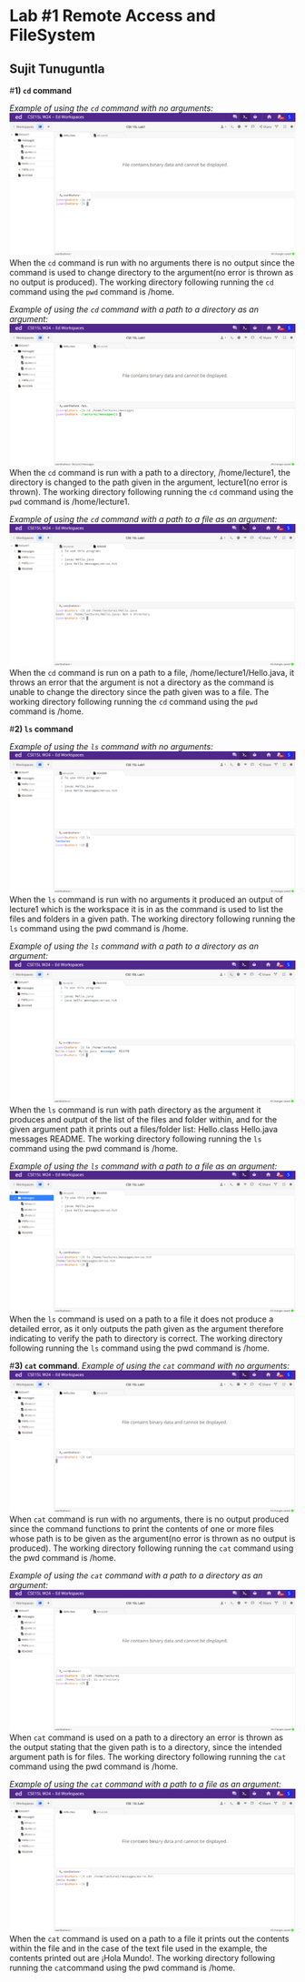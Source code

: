# Lab #1 Remote Access and FileSystem
## Sujit Tunuguntla

#**1) `cd` command**

*Example of using the `cd` command with no arguments:*
![Image](cse15l8.png)
When the `cd` command is run with no arguments there is no output since the command is used to change directory to the argument(no error is thrown as no output is produced). The working directory following running the `cd` command using the `pwd` command is /home.

*Example of using the `cd` command with a path to a directory as an argument:*
![Image](cse15l5.png)
When the `cd` command is run with a path to a directory, /home/lecture1, the directory is changed to the path given in the argument, lecture1(no error is thrown). The working directory following running the `cd` command using the `pwd` command is /home/lecture1.

*Example of using the `cd` command with a path to a file as an argument:*
![Image](cse15l10.png)
When the `cd` command is run on a path to a file, /home/lecture1/Hello.java, it throws an error that the argument is not a directory as the command is unable to change the directory since the path given was to a file. The working directory following running the `cd` command using the `pwd` command is /home.


#**2) `ls` command**

*Example of using the `ls` command with no arguments:*
![Image](cse15l11.png)
When the `ls` command is run with no arguments it produced an output of lecture1 which is the workspace it is in as the command is used to list the files and folders in a given path. The working directory following running the `ls` command using the pwd command is /home.

*Example of using the `ls` command with a path to a directory as an argument:*
![Image](cse15l13.png)
When the `ls` command is run with path directory as the argument it produces and output of the list of the files and folder within, and for the given argument path it prints out a files/folder list: Hello.class  Hello.java  messages  README. The working directory following running the `ls` command using the pwd command is /home.

*Example of using the `ls` command with a path to a file as an argument:*
![Image](cse15l12.png)
When the `ls` command is used on a path to a file it does not produce a detailed error, as it only outputs the path given as the argument therefore indicating to verify the path to directory is correct. The working directory following running the `ls` command using the pwd command is /home.

#**3) `cat` command**.
*Example of using the `cat` command with no arguments:*
![Image](cse15l4.png)
When `cat` command is run with no arguments, there is no output produced since the command functions to print the contents of one or more files whose path is to be given as the argument(no error is thrown as no output is produced). The working directory following running the `cat` command using the pwd command is /home.

*Example of using the `cat` command with a path to a directory as an argument:*
![Image](cse15l3.png)
When `cat` command is used on a path to a directory an error is thrown as the output stating that the given path is to a directory, since the intended argument path is for files. The working directory following running the `cat` command using the pwd command is /home.

*Example of using the `cat` command with a path to a file as an argument:*
![Image](cse15l2.png)
When the `cat` command is used on a path to a file it prints out the contents within the file and in the case of the text file used in the example, the contents printed out are ¡Hola Mundo!. The working directory following running the `cat`command using the pwd command is /home.
